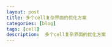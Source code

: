 ```yaml
---
layout: post
title: 多个cell复杂界面的优化方案
categories: [blog]
tags: [cell]
description:  多个cell复杂界面的优化方案
---
```


